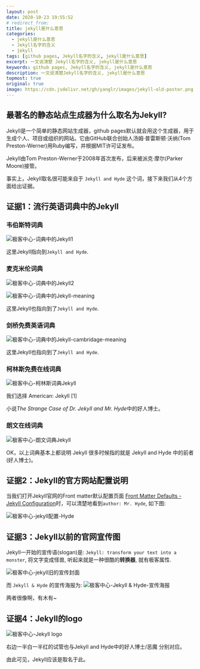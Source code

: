 ```yaml
---
layout: post
date: 2020-10-23 19:55:52
# redirect_from:
title: jekyll是什么意思
categories:
  - jekyll是什么意思
  - Jekyll名字的含义
  - jekyll
tags: [github pages, Jekyll名字的含义, jekyll是什么意思]
excerpt: 一文说清楚 Jekyll名字的含义, jekyll是什么意思
keywords: github pages, Jekyll名字的含义, jekyll是什么意思
description: 一文说清楚Jekyll名字的含义, jekyll是什么意思
topmost: true
original: true
image: https://cdn.jsdelivr.net/gh/yanglr/images/jekyll-old-poster.png
---
```


## 最著名的静态站点生成器为什么取名为Jekyll?

Jekyll是一个简单的静态网站生成器，github pages默认就会用这个生成器，用于生成个人、项目或组织的网站。它由GitHub联合创始人汤姆·普雷斯顿·沃纳(Tom Preston-Werner)用Ruby编写，并根据MIT许可证发布。

Jekyll由Tom Preston-Werner于2008年首次发布，后来被派克·摩尔(Parker Moore)接管。

事实上，Jekyll取名很可能来自于 `Jekyll and Hyde` 这个词，接下来我们从4个方面给出证据。

## 证据1：流行英语词典中的Jekyll

### 韦伯斯特词典
![极客中心-词典中的Jekyll1](https://cdn.jsdelivr.net/gh/yanglr/images/webster-dict-jekyll1.png "极客中心")

这里Jekyll指向到`Jekyll and Hyde`.

### 麦克米伦词典
![极客中心-词典中的Jekyll2](https://cdn.jsdelivr.net/gh/yanglr/images/dict-jekyll.png "极客中心")

![极客中心-词典中的Jekyll-meaning](https://cdn.jsdelivr.net/gh/yanglr/images/dict-jekyll-meaning1.png "极客中心")

这里Jekyll也指向到了`Jekyll and Hyde`.

### 剑桥免费英语词典
![极客中心-词典中的Jekyll-cambridage-meaning](https://cdn.jsdelivr.net/gh/yanglr/images/jekyll-cambridge-dict.png "极客中心")

这里Jekyll也指向到了`Jekyll and Hyde`.


### 柯林斯免费在线词典

![极客中心-柯林斯词典Jekyll](https://cdn.jsdelivr.net/gh/yanglr/images/collins-dict-jekyll.png "极客中心")

我们选择 American: Jekyll [1]

小说*The Strange Case of Dr. Jekyll and Mr. Hyde*中的好人博士。

### 朗文在线词典

![极客中心-朗文词典Jekyll](https://cdn.jsdelivr.net/gh/yanglr/images/longman-dict-jekyll.png "极客中心")

OK，以上词典基本上都说明 Jekyll 很多时候指的就是 Jekyll and Hyde 中的前者(好人博士)。

## 证据2：Jekyll的官方网站配置说明

当我们打开Jekyll官网的Front matter默认配置页面 [Front Matter Defaults - Jekyll Configuration](https://jekyllrb.com/docs/configuration/front-matter-defaults/)时，可以清楚地看到`author: Mr. Hyde`, 如下图:

![极客中心-jekyll配置-Hyde](https://cdn.jsdelivr.net/gh/yanglr/images/jekyll-name-origin.png "极客中心")

## 证据3：Jekyll以前的官网宣传图

Jekyll一开始的宣传语(slogan)是: `Jekyll: transform your text into a monster`, 将文字变成怪兽, 听起来就是一种很酷的**转换器**, 就有极客属性.

![极客中心-jekyll旧的宣传封面](https://cdn.jsdelivr.net/gh/yanglr/images/jekyll-old-poster.png "极客中心")

而 `Jekyll & Hyde` 的宣传海报为:
![极客中心-Jekyll & Hyde-宣传海报](https://cdn.jsdelivr.net/gh/yanglr/images/jekyll-and-hyde-poster.jpg "极客中心")

两者很像啊，有木有~

## 证据4：Jekyll的logo

![极客中心-Jekyll logo](https://cdn.jsdelivr.net/gh/yanglr/images/jekyll-logo.png "极客中心")

右边一半白一半红的试管也与Jekyll and Hyde中的好人博士/恶魔 分别对应。

由此可见，Jekyll应该是取名于此。
